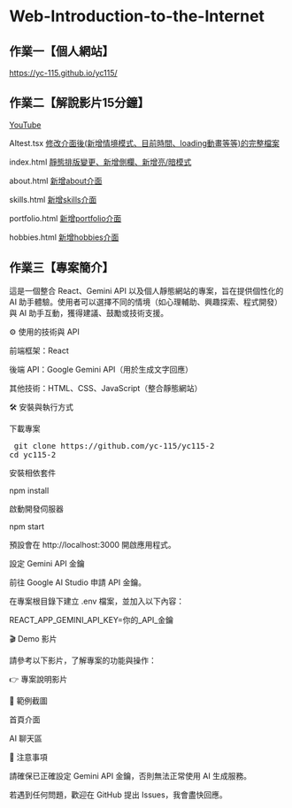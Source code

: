 # Web-Introduction-to-the-Internet

## 作業一【個人網站】

https://yc-115.github.io/yc115/

## 作業二【解說影片15分鐘】

[YouTube](https://youtu.be/TclBcOZJL8M)

AItest.tsx [修改介面後(新增情境模式、目前時間、loading動畫等等)的完整檔案](https://github.com/yc-115/yc115/blob/8a306b83a59b8ede051b4bbc92f06982d9654cb6/web/app/(tabs)/AItest.tsx)

index.html [靜態排版變更、新增側欄、新增亮/暗模式](https://github.com/yc-115/yc115/blob/9f595e9e8147936c1b2c56efdf16f38b65e76aa9/index.html)

about.html [新增about介面](https://github.com/yc-115/yc115/blob/9f595e9e8147936c1b2c56efdf16f38b65e76aa9/about.html)

skills.html [新增skills介面](https://github.com/yc-115/yc115/blob/9f595e9e8147936c1b2c56efdf16f38b65e76aa9/skills.html)

portfolio.html [新增portfolio介面](https://github.com/yc-115/yc115/blob/9f595e9e8147936c1b2c56efdf16f38b65e76aa9/portfolios.html)

hobbies.html [新增hobbies介面](https://github.com/yc-115/yc115/blob/9f595e9e8147936c1b2c56efdf16f38b65e76aa9/hobbies.html)

## 作業三【專案簡介】

這是一個整合 React、Gemini API 以及個人靜態網站的專案，旨在提供個性化的 AI 助手體驗。使用者可以選擇不同的情境（如心理輔助、興趣探索、程式開發）與 AI 助手互動，獲得建議、鼓勵或技術支援。

⚙️ 使用的技術與 API

前端框架：React

後端 API：Google Gemini API（用於生成文字回應）

其他技術：HTML、CSS、JavaScript（整合靜態網站）

🛠️ 安裝與執行方式

下載專案
<pre> git clone https://github.com/yc-115/yc115-2
cd yc115-2  </pre>

安裝相依套件

npm install


啟動開發伺服器

npm start


預設會在 http://localhost:3000
 開啟應用程式。

設定 Gemini API 金鑰

前往 Google AI Studio
 申請 API 金鑰。

在專案根目錄下建立 .env 檔案，並加入以下內容：

REACT_APP_GEMINI_API_KEY=你的_API_金鑰

🎬 Demo 影片

請參考以下影片，了解專案的功能與操作：

👉 專案說明影片

📸 範例截圖

首頁介面

AI 聊天區

📝 注意事項

請確保已正確設定 Gemini API 金鑰，否則無法正常使用 AI 生成服務。

若遇到任何問題，歡迎在 GitHub 提出 Issues，我會盡快回應。
